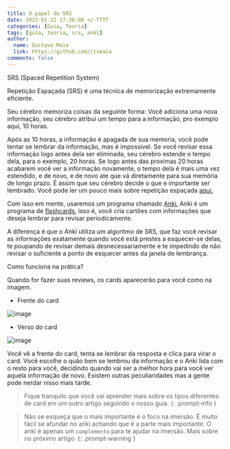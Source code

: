 ```yaml
---
title: O papel do SRS
date: 2022-01-22 17:36:00 +/-TTTT
categories: [Guia, Teoria]
tags: [guia, teoria, srs, anki]
author:
  name: Gustavo Maia
  link: https://github.com/itsmaia
comments: false
---
```


SRS (Spaced Repetition System)

Repetição Espaçada (SRS) é uma técnica de memorização extremamente eficiente.

Seu cérebro memoriza coisas da seguinte forma: Você adiciona uma nova informação, seu cérebro atribui um tempo para a informação, pro exemplo aqui, 10 horas.

Após as 10 horas, a informação é apagada de sua memoria, você pode tentar se lembrar da informação, mas é impossivel. Se você revisar essa informação logo antes dela ser eliminada, seu cérebro estende o tempo dela, para o exemplo, 20 horas. Se logo antes das proximas 20 horas acabarem você ver a informação novamente, o tempo dela é mais uma vez estendido, e de novo, e de novo ate que vá diretamente para sua memória de longo prazo. É assim que seu cérebro decide o que e importante ser lembrado. Você pode ler um pouco mais sobre repetição espaçada [aqui.](https://en.wikipedia.org/wiki/Spaced_repetition)

Com isso em mente, usaremos um programa chamado [Anki.](https://apps.ankiweb.net/) Anki é um programa de [flashcards](https://en.wikipedia.org/wiki/Flashcard), isso é, você cria cartões com informações que deseja lembrar para revisar periodicamente.

A diferença é que o Anki utiliza um algoritmo de SRS, que faz você revisar as informações exatamente quando você está prestes a esquecer-se delas, te poupando de revisar demais desnecessariamente e te impedindo de não revisar o suficiente a ponto de esquecer antes da janela de lembrança.

Como funciona na prática?

Quando for fazer suas reviews, os cards aparecerão para você como na imagem.

* Frente do card

![image](https://user-images.githubusercontent.com/19489884/150617911-1a049065-018d-46f9-9fd6-3f91b43ef2db.png)

* Verso do card

![image](https://user-images.githubusercontent.com/19489884/150617934-bb390e8e-5745-4575-93e7-63081bcf52b4.png)

Você vê a frente do card, tenta se lembrar da resposta e clica para virar o card. Você escolhe o quão bem se lembrou da informação e o Anki lida com o resto para você, decidindo quando vai ser a melhor hora para você ver aquela informação de novo. Existem outras peculiaridades mas a gente pode nerdar nisso mais tarde.

> Fique tranquilo que você vai aprender mais sobre os tipos diferentes de card em um outro artigo seguindo o nosso guia.
{: .prompt-info }

> Não se esqueça que o mais importante é o foco na imersão. É muito fácil se afundar no anki achando que é a parte mais importante. O anki é apenas um `complemento` para te ajudar na imersão. Mais sobre no próximo artigo.
{: .prompt-warning }